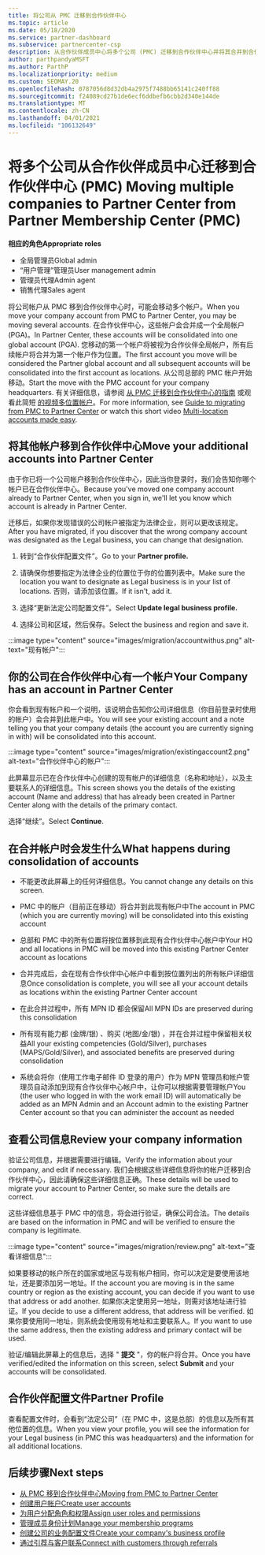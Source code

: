 ```yaml
---
title: 将公司从 PMC 迁移到合作伙伴中心
ms.topic: article
ms.date: 05/18/2020
ms.service: partner-dashboard
ms.subservice: partnercenter-csp
description: 从合作伙伴成员中心将多个公司 (PMC) 迁移到合作伙伴中心并将其合并到合作伙伴全局帐户时，需要了解的内容。
author: parthpandyaMSFT
ms.author: ParthP
ms.localizationpriority: medium
ms.custom: SEOMAY.20
ms.openlocfilehash: 0787056d8d32db4a2975f7488bb65141c240ff88
ms.sourcegitcommit: f24089cd27b1de6ecf6ddbefb6cbb2d340e144de
ms.translationtype: MT
ms.contentlocale: zh-CN
ms.lasthandoff: 04/01/2021
ms.locfileid: "106132649"
---
```

# <a name="moving-multiple-companies-to-partner-center-from-partner-membership-center-pmc"></a><span data-ttu-id="8b99c-103">将多个公司从合作伙伴成员中心迁移到合作伙伴中心 (PMC) </span><span class="sxs-lookup"><span data-stu-id="8b99c-103">Moving multiple companies to Partner Center from Partner Membership Center (PMC)</span></span>

<span data-ttu-id="8b99c-104">**相应的角色**</span><span class="sxs-lookup"><span data-stu-id="8b99c-104">**Appropriate roles**</span></span>

- <span data-ttu-id="8b99c-105">全局管理员</span><span class="sxs-lookup"><span data-stu-id="8b99c-105">Global admin</span></span>
- <span data-ttu-id="8b99c-106">“用户管理”管理员</span><span class="sxs-lookup"><span data-stu-id="8b99c-106">User management admin</span></span>
- <span data-ttu-id="8b99c-107">管理员代理</span><span class="sxs-lookup"><span data-stu-id="8b99c-107">Admin agent</span></span>
- <span data-ttu-id="8b99c-108">销售代理</span><span class="sxs-lookup"><span data-stu-id="8b99c-108">Sales agent</span></span>

<span data-ttu-id="8b99c-109">将公司帐户从 PMC 移到合作伙伴中心时，可能会移动多个帐户。</span><span class="sxs-lookup"><span data-stu-id="8b99c-109">When you move your company account from PMC to Partner Center, you may be moving several accounts.</span></span> <span data-ttu-id="8b99c-110">在合作伙伴中心，这些帐户会合并成一个全局帐户 (PGA)。</span><span class="sxs-lookup"><span data-stu-id="8b99c-110">In Partner Center, these accounts will be consolidated into one global account (PGA).</span></span> <span data-ttu-id="8b99c-111">您移动的第一个帐户将被视为合作伙伴全局帐户，所有后续帐户将合并为第一个帐户作为位置。</span><span class="sxs-lookup"><span data-stu-id="8b99c-111">The first account you move will be considered the Partner global account and all subsequent accounts will be consolidated into the first account as locations.</span></span> <span data-ttu-id="8b99c-112">从公司总部的 PMC 帐户开始移动。</span><span class="sxs-lookup"><span data-stu-id="8b99c-112">Start the move with the PMC account for your company headquarters.</span></span> <span data-ttu-id="8b99c-113">有关详细信息，请参阅 [从 PMC 迁移到合作伙伴中心的指南](guide-to-migration.md) 或观看此简短 [的视频多位置帐户](https://vimeo.com/290335248)。</span><span class="sxs-lookup"><span data-stu-id="8b99c-113">For more information, see [Guide to migrating from PMC to Partner Center](guide-to-migration.md) or watch this short video [Multi-location accounts made easy](https://vimeo.com/290335248).</span></span>

## <a name="move-your-additional-accounts-into-partner-center"></a><span data-ttu-id="8b99c-114">将其他帐户移到合作伙伴中心</span><span class="sxs-lookup"><span data-stu-id="8b99c-114">Move your additional accounts into Partner Center</span></span>

<span data-ttu-id="8b99c-115">由于你已将一个公司帐户移到合作伙伴中心，因此当你登录时，我们会告知你哪个帐户已在合作伙伴中心。</span><span class="sxs-lookup"><span data-stu-id="8b99c-115">Because you've moved one company account already to Partner Center, when you sign in, we'll let you know which account is already in Partner Center.</span></span>

<span data-ttu-id="8b99c-116">迁移后，如果你发现错误的公司帐户被指定为法律企业，则可以更改该规定。</span><span class="sxs-lookup"><span data-stu-id="8b99c-116">After you have migrated, if you discover that the wrong company account was designated as the Legal business, you can change that designation.</span></span>

1. <span data-ttu-id="8b99c-117">转到“合作伙伴配置文件”。</span><span class="sxs-lookup"><span data-stu-id="8b99c-117">Go to your **Partner profile.**</span></span>

2. <span data-ttu-id="8b99c-118">请确保你想要指定为法律企业的位置位于你的位置列表中。</span><span class="sxs-lookup"><span data-stu-id="8b99c-118">Make sure the location you want to designate as Legal business is in your list of locations.</span></span> <span data-ttu-id="8b99c-119">否则，请添加该位置。</span><span class="sxs-lookup"><span data-stu-id="8b99c-119">If it isn't, add it.</span></span>

3. <span data-ttu-id="8b99c-120">选择“更新法定公司配置文件”。</span><span class="sxs-lookup"><span data-stu-id="8b99c-120">Select **Update legal business profile.**</span></span>

4. <span data-ttu-id="8b99c-121">选择公司和区域，然后保存。</span><span class="sxs-lookup"><span data-stu-id="8b99c-121">Select the business and region and save it.</span></span>

:::image type="content" source="images/migration/accountwithus.png" alt-text="现有帐户":::

## <a name="your-company-has-an-account-in-partner-center"></a><span data-ttu-id="8b99c-123">你的公司在合作伙伴中心有一个帐户</span><span class="sxs-lookup"><span data-stu-id="8b99c-123">Your Company has an account in Partner Center</span></span>

<span data-ttu-id="8b99c-124">你会看到现有帐户和一个说明，该说明会告知你公司详细信息（你目前登录时使用的帐户）会合并到此帐户中。</span><span class="sxs-lookup"><span data-stu-id="8b99c-124">You will see your existing account and a note telling you that your company details (the account you are currently signing in with) will be consolidated into this account.</span></span>

:::image type="content" source="images/migration/existingaccount2.png" alt-text="合作伙伴中心的帐户":::

<span data-ttu-id="8b99c-126">此屏幕显示已在合作伙伴中心创建的现有帐户的详细信息（名称和地址），以及主要联系人的详细信息。</span><span class="sxs-lookup"><span data-stu-id="8b99c-126">This screen shows you the details of the existing account (Name and address) that has already been created in Partner Center along with the details of the primary contact.</span></span>

<span data-ttu-id="8b99c-127">选择“继续”。</span><span class="sxs-lookup"><span data-stu-id="8b99c-127">Select **Continue**.</span></span>

## <a name="what-happens-during-consolidation-of-accounts"></a><span data-ttu-id="8b99c-128">在合并帐户时会发生什么</span><span class="sxs-lookup"><span data-stu-id="8b99c-128">What happens during consolidation of accounts</span></span>

- <span data-ttu-id="8b99c-129">不能更改此屏幕上的任何详细信息。</span><span class="sxs-lookup"><span data-stu-id="8b99c-129">You cannot change any details on this screen.</span></span>

- <span data-ttu-id="8b99c-130">PMC 中的帐户（目前正在移动）将合并到此现有帐户中</span><span class="sxs-lookup"><span data-stu-id="8b99c-130">The account in PMC (which you are currently moving) will be consolidated into this existing account</span></span>

- <span data-ttu-id="8b99c-131">总部和 PMC 中的所有位置将按位置移到此现有合作伙伴中心帐户中</span><span class="sxs-lookup"><span data-stu-id="8b99c-131">Your HQ and all locations in PMC will be moved into this existing Partner Center account as locations</span></span>

- <span data-ttu-id="8b99c-132">合并完成后，会在现有合作伙伴中心帐户中看到按位置列出的所有帐户详细信息</span><span class="sxs-lookup"><span data-stu-id="8b99c-132">Once consolidation is complete, you will see all your account details as locations within the existing Partner Center account</span></span>

- <span data-ttu-id="8b99c-133">在此合并过程中，所有 MPN ID 都会保留</span><span class="sxs-lookup"><span data-stu-id="8b99c-133">All MPN IDs are preserved during this consolidation</span></span>

- <span data-ttu-id="8b99c-134">所有现有能力都 (金牌/银) 、购买 (地图/金/银) ，并在合并过程中保留相关权益</span><span class="sxs-lookup"><span data-stu-id="8b99c-134">All your existing competencies (Gold/Silver), purchases (MAPS/Gold/Silver), and associated benefits are preserved during consolidation</span></span>

- <span data-ttu-id="8b99c-135">系统会将你（使用工作电子邮件 ID 登录的用户）作为 MPN 管理员和帐户管理员自动添加到现有合作伙伴中心帐户中，让你可以根据需要管理帐户</span><span class="sxs-lookup"><span data-stu-id="8b99c-135">You (the user who logged in with the work email ID) will automatically be added as an MPN Admin and an Account admin to the existing Partner Center account so that you can administer the account as needed</span></span>

## <a name="review-your-company-information"></a><span data-ttu-id="8b99c-136">查看公司信息</span><span class="sxs-lookup"><span data-stu-id="8b99c-136">Review your company information</span></span>

<span data-ttu-id="8b99c-137">验证公司信息，并根据需要进行编辑。</span><span class="sxs-lookup"><span data-stu-id="8b99c-137">Verify the information about your company, and edit if necessary.</span></span>  <span data-ttu-id="8b99c-138">我们会根据这些详细信息将你的帐户迁移到合作伙伴中心，因此请确保这些详细信息正确。</span><span class="sxs-lookup"><span data-stu-id="8b99c-138">These details will be used to migrate your account to Partner Center, so make sure the details are correct.</span></span>

<span data-ttu-id="8b99c-139">这些详细信息基于 PMC 中的信息，将会进行验证，确保公司合法。</span><span class="sxs-lookup"><span data-stu-id="8b99c-139">The details are based on the information in PMC and will be verified to ensure the company is legitimate.</span></span>


:::image type="content" source="images/migration/review.png" alt-text="查看详细信息":::

<span data-ttu-id="8b99c-141">如果要移动的帐户所在的国家或地区与现有帐户相同，你可以决定是要使用该地址，还是要添加另一地址。</span><span class="sxs-lookup"><span data-stu-id="8b99c-141">If the account you are moving is in the same country or region as the existing account, you can decide if you want to use that address or add another.</span></span> <span data-ttu-id="8b99c-142">如果你决定使用另一地址，则需对该地址进行验证。</span><span class="sxs-lookup"><span data-stu-id="8b99c-142">If you decide to use a different address, that address will be verified.</span></span> <span data-ttu-id="8b99c-143">如果你要使用同一地址，则系统会使用现有地址和主要联系人。</span><span class="sxs-lookup"><span data-stu-id="8b99c-143">If you want to use the same address, then the existing address and primary contact will be used.</span></span>

<span data-ttu-id="8b99c-144">验证/编辑此屏幕上的信息后，选择 " **提交** "，你的帐户将合并。</span><span class="sxs-lookup"><span data-stu-id="8b99c-144">Once you have verified/edited the information on this screen, select **Submit** and your accounts will be consolidated.</span></span>

## <a name="partner-profile"></a><span data-ttu-id="8b99c-145">合作伙伴配置文件</span><span class="sxs-lookup"><span data-stu-id="8b99c-145">Partner Profile</span></span>

<span data-ttu-id="8b99c-146">查看配置文件时，会看到“法定公司”（在 PMC 中，这是总部）的信息以及所有其他位置的信息。</span><span class="sxs-lookup"><span data-stu-id="8b99c-146">When you view your profile, you will see the information for your Legal business (in PMC this was headquarters) and the information for all additional locations.</span></span>

## <a name="next-steps"></a><span data-ttu-id="8b99c-147">后续步骤</span><span class="sxs-lookup"><span data-stu-id="8b99c-147">Next steps</span></span>

- [<span data-ttu-id="8b99c-148">从 PMC 移到合作伙伴中心</span><span class="sxs-lookup"><span data-stu-id="8b99c-148">Moving from PMC to Partner Center</span></span>](move-pmc-pc-map.md)
- [<span data-ttu-id="8b99c-149">创建用户帐户</span><span class="sxs-lookup"><span data-stu-id="8b99c-149">Create user accounts</span></span>](create-user-accounts-and-set-permissions.md)
- [<span data-ttu-id="8b99c-150">为用户分配角色和权限</span><span class="sxs-lookup"><span data-stu-id="8b99c-150">Assign user roles and permissions</span></span>](permissions-overview.md)
- [<span data-ttu-id="8b99c-151">管理成员身份计划</span><span class="sxs-lookup"><span data-stu-id="8b99c-151">Manage your membership programs</span></span>](renew-mpn-offers.md)
- [<span data-ttu-id="8b99c-152">创建公司的业务配置文件</span><span class="sxs-lookup"><span data-stu-id="8b99c-152">Create your company's business profile</span></span>](create-a-marketing-profile.md)
- [<span data-ttu-id="8b99c-153">通过引荐与客户联系</span><span class="sxs-lookup"><span data-stu-id="8b99c-153">Connect with customers through referrals</span></span>](manage-leads.md)
